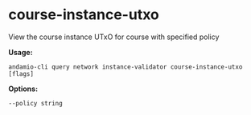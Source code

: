 # course-instance-utxo
View the course instance UTxO for course with specified policy



**Usage:**
```
andamio-cli query network instance-validator course-instance-utxo [flags]

```



**Options:**
```
--policy string
```


